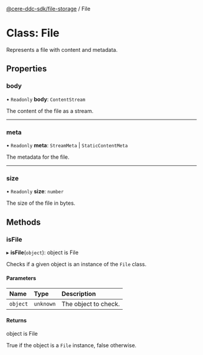 [@cere-ddc-sdk/file-storage](../README.md) / File

# Class: File

Represents a file with content and metadata.

## Properties

### body

• `Readonly` **body**: `ContentStream`

The content of the file as a stream.

___

### meta

• `Readonly` **meta**: `StreamMeta` \| `StaticContentMeta`

The metadata for the file.

___

### size

• `Readonly` **size**: `number`

The size of the file in bytes.

## Methods

### isFile

▸ **isFile**(`object`): object is File

Checks if a given object is an instance of the `File` class.

#### Parameters

| Name | Type | Description |
| :------ | :------ | :------ |
| `object` | `unknown` | The object to check. |

#### Returns

object is File

True if the object is a `File` instance, false otherwise.
